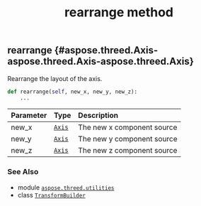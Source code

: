 ﻿---
title: rearrange method
second_title: Aspose.3D for Python via .NET API References
description: 
type: docs
weight: 50
url: /aspose.threed.utilities/transformbuilder/rearrange/
is_root: false
---

## rearrange {#aspose.threed.Axis-aspose.threed.Axis-aspose.threed.Axis}

Rearrange the layout of the axis.



```python
def rearrange(self, new_x, new_y, new_z):
    ...
```


| Parameter | Type | Description |
| :- | :- | :- |
| new_x | [`Axis`](/3d/python-net/aspose.threed/axis) | The new x component source |
| new_y | [`Axis`](/3d/python-net/aspose.threed/axis) | The new y component source |
| new_z | [`Axis`](/3d/python-net/aspose.threed/axis) | The new z component source |



### See Also
* module [`aspose.threed.utilities`](../../)
* class [`TransformBuilder`](/3d/python-net/aspose.threed.utilities/transformbuilder)
